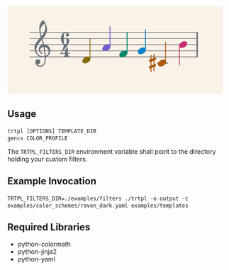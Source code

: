 ![logo](https://github.com/baskerville/thmkit/raw/master/logo/thmkit_logo.png)

## Usage

    trtpl [OPTIONS] TEMPLATE_DIR
    gencs COLOR_PROFILE

The `TRTPL_FILTERS_DIR` environment variable shall point to the directory holding your custom filters.

## Example Invocation

    TRTPL_FILTERS_DIR=./examples/filters ./trtpl -o output -c examples/color_schemes/raven_dark.yaml examples/templates

## Required Libraries

- python-colormath
- python-jinja2
- python-yaml
